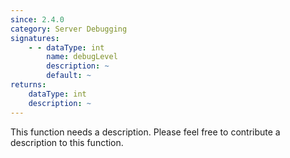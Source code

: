 ```yaml
---
since: 2.4.0
category: Server Debugging
signatures:
    - - dataType: int
        name: debugLevel
        description: ~
        default: ~
returns:
    dataType: int
    description: ~
---
```


This function needs a description. Please feel free to contribute a description to this function.

